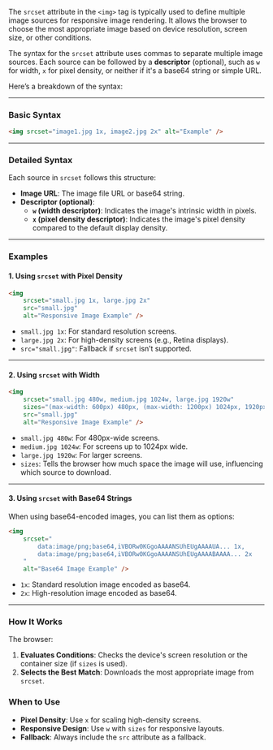 
The `srcset` attribute in the `<img>` tag is typically used to define multiple image sources for responsive image rendering. It allows the browser to choose the most appropriate image based on device resolution, screen size, or other conditions.

The syntax for the `srcset` attribute uses commas to separate multiple image sources. Each source can be followed by a **descriptor** (optional), such as `w` for width, `x` for pixel density, or neither if it's a base64 string or simple URL.

Here’s a breakdown of the syntax:

---

### **Basic Syntax**

```html
<img srcset="image1.jpg 1x, image2.jpg 2x" alt="Example" />
```

---

### **Detailed Syntax**

Each source in `srcset` follows this structure:

- **Image URL**: The image file URL or base64 string.
- **Descriptor (optional)**:
    - **`w` (width descriptor)**: Indicates the image's intrinsic width in pixels.
    - **`x` (pixel density descriptor)**: Indicates the image's pixel density compared to the default display density.

---

### **Examples**

#### **1. Using `srcset` with Pixel Density**

```html
<img 
    srcset="small.jpg 1x, large.jpg 2x" 
    src="small.jpg" 
    alt="Responsive Image Example" />
```

- `small.jpg 1x`: For standard resolution screens.
- `large.jpg 2x`: For high-density screens (e.g., Retina displays).
- `src="small.jpg"`: Fallback if `srcset` isn’t supported.

---

#### **2. Using `srcset` with Width**

```html
<img 
    srcset="small.jpg 480w, medium.jpg 1024w, large.jpg 1920w" 
    sizes="(max-width: 600px) 480px, (max-width: 1200px) 1024px, 1920px" 
    src="small.jpg" 
    alt="Responsive Image Example" />
```

- `small.jpg 480w`: For 480px-wide screens.
- `medium.jpg 1024w`: For screens up to 1024px wide.
- `large.jpg 1920w`: For larger screens.
- `sizes`: Tells the browser how much space the image will use, influencing which source to download.

---

#### **3. Using `srcset` with Base64 Strings**

When using base64-encoded images, you can list them as options:

```html
<img 
    srcset="
        data:image/png;base64,iVBORw0KGgoAAAANSUhEUgAAAAUA... 1x,
        data:image/png;base64,iVBORw0KGgoAAAANSUhEUgAAAABAAAA... 2x
    " 
    alt="Base64 Image Example" />
```

- `1x`: Standard resolution image encoded as base64.
- `2x`: High-resolution image encoded as base64.

---

### **How It Works**

The browser:

1. **Evaluates Conditions**: Checks the device's screen resolution or the container size (if `sizes` is used).
2. **Selects the Best Match**: Downloads the most appropriate image from `srcset`.

### **When to Use**

- **Pixel Density**: Use `x` for scaling high-density screens.
- **Responsive Design**: Use `w` with `sizes` for responsive layouts.
- **Fallback**: Always include the `src` attribute as a fallback.